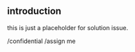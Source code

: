 ## introduction

this is just a placeholder for solution issue.

<!-- WARN: Do not commit solution to repo -->

/confidential <!-- do not remoove this line -->
/assign me <!-- do not remove this line -->
